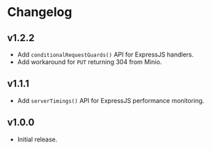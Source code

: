 # Changelog
## v1.2.2
- Add `conditionalRequestGuards()` API for ExpressJS handlers.
- Add workaround for `PUT` returning 304 from Minio.

## v1.1.1
- Add `serverTimings()` API for ExpressJS performance monitoring.

## v1.0.0
- Initial release.
